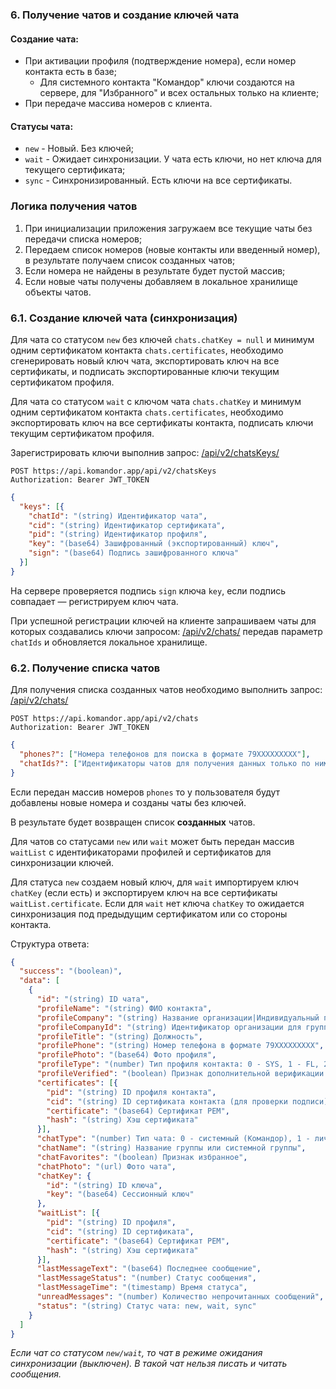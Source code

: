 ### 6. Получение чатов и создание ключей чата

#### Создание чата:
- При активации профиля (подтверждение номера), если номер контакта есть в базе;
  - Для системного контакта "Командор" ключи создаются на сервере, для "Избранного" и всех остальных только на клиенте;
- При передаче массива номеров с клиента.

#### Статусы чата:
- `new` - Новый. Без ключей;
- `wait` - Ожидает синхронизации. У чата есть ключи, но нет ключа для текущего сертификата;
- `sync` - Синхронизированный. Есть ключи на все сертификаты.

### Логика получения чатов

1. При инициализации приложения загружаем все текущие чаты без передачи списка номеров;
2. Передаем список номеров (новые контакты или введенный номер), в результате получаем список созданных чатов;
3. Если номера не найдены в результате будет пустой массив;
4. Если новые чаты получены добавляем в локальное хранилище объекты чатов.

### 6.1. Создание ключей чата (синхронизация)

Для чата со статусом `new` без ключей `chats.chatKey = null` и минимум одним сертификатом контакта `chats.certificates`,
необходимо сгенерировать новый ключ чата, экспортировать ключ на все сертификаты, и подписать экспортированные ключи 
текущим сертификатом профиля.

Для чата со статусом `wait` с ключом чата `chats.chatKey` и минимум одним сертификатом контакта `chats.certificates`,
необходимо экспортировать ключ на все сертификаты контакта, подписать ключи текущим сертификатом профиля.

Зарегистрировать ключи выполнив запрос: [/api/v2/chatsKeys/](https://api.komandor.app/docs/static/index.html#/Chats/post_api_chatKeys_)

```http request
POST https://api.komandor.app/api/v2/chatsKeys
Authorization: Bearer JWT_TOKEN
```
```json
{
  "keys": [{
    "chatId": "(string) Идентификатор чата",
    "cid": "(string) Идентификатор сертификата",
    "pid": "(string) Идентификатор профиля",
    "key": "(base64) Зашифрованный (экспортированный) ключ",
    "sign": "(base64) Подпись зашифрованного ключа"
  }]
}
```

На сервере проверяется подпись `sign` ключа `key`, если подпись совпадает — регистрируем ключ чата.

При успешной регистрации ключей на клиенте запрашиваем чаты для которых создавались ключи запросом: [/api/v2/chats/](https://api.komandor.app/docs/static/index.html#/Chats/post_api_chats_)
передав параметр `chatIds` и обновляется локальное хранилище.

### 6.2. Получение списка чатов

Для получения списка созданных чатов необходимо выполнить запрос: [/api/v2/chats/](https://api.komandor.app/docs/static/index.html#/Chats/post_api_chats_)

```http request
POST https://api.komandor.app/api/v2/chats
Authorization: Bearer JWT_TOKEN
```
```json
{
  "phones?": ["Номера телефонов для поиска в формате 79XXXXXXXXX"],
  "chatIds?": ["Идентификаторы чатов для получения данных только по ним"]
}
```

Если передан массив номеров `phones` то у пользователя будут добавлены новые номера и созданы чаты без ключей.

В результате будет возвращен список **созданных** чатов.


Для чатов со статусами `new` или `wait` может быть передан массив `waitList` с идентификаторами профилей и сертификатов
для синхронизации ключей. 

Для статуса `new` создаем новый ключ, для `wait` импортируем ключ `chatKey` (если есть) и экспортируем ключ
на все сертификаты `waitList.certificate`. Если для `wait` нет ключа `chatKey` то ожидается синхронизация под предыдущим
сертификатом или со стороны контакта.

Структура ответа:

```json
{
  "success": "(boolean)",
  "data": [
    {
      "id": "(string) ID чата",
      "profileName": "(string) ФИО контакта",
      "profileCompany": "(string) Название организации|Индивидуальный предприниматель",
      "profileCompanyId": "(string) Идентификатор организации для группировки чатов",
      "profileTitle": "(string) Должность",
      "profilePhone": "(string) Номер телефона в формате 79XXXXXXXXX",
      "profilePhoto": "(base64) Фото профиля",
      "profileType": "(number) Тип профиля контакта: 0 - SYS, 1 - FL, 2 - IP, 3 - UL",
      "profileVerified": "(boolean) Признак дополнительной верификации профиля",
      "certificates": [{
        "pid": "(string) ID профиля контакта",
        "cid": "(string) ID сертификата контакта (для проверки подписи)",
        "certificate": "(base64) Сертификат PEM",
        "hash": "(string) Хэш сертификата"
      }],
      "chatType": "(number) Тип чата: 0 - системный (Командор), 1 - личный/избранное, 2 - группа, 3 - системная группа",
      "chatName": "(string) Название группы или системной группы",
      "chatFavorites": "(boolean) Признак избранное",
      "chatPhoto": "(url) Фото чата",
      "chatKey": {
        "id": "(string) ID ключа",
        "key": "(base64) Сессионный ключ"
      },
      "waitList": [{
        "pid": "(string) ID профиля",
        "cid": "(string) ID сертификата",
        "certificate": "(base64) Сертификат PEM",
        "hash": "(string) Хэш сертификата"
      }],
      "lastMessageText": "(base64) Последнее сообщение",
      "lastMessageStatus": "(number) Статус сообщения",
      "lastMessageTime": "(timestamp) Время статуса",
      "unreadMessages": "(number) Количество непрочитанных сообщений",
      "status": "(string) Статус чата: new, wait, sync"
    }
  ]
}
```

_Если чат со статусом `new/wait`, то чат в режиме ожидания синхронизации (выключен). В такой чат нельзя писать и читать 
сообщения._

